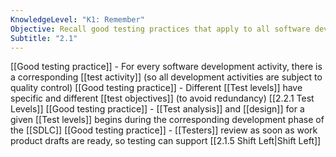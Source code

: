 ```yaml
---
KnowledgeLevel: "K1: Remember"
Objective: Recall good testing practices that apply to all software development lifecycles
Subtitle: "2.1"
---
```

[[Good testing practice]] - For every software development activity, there is a corresponding [[test activity]] (so all development activities are subject to quality control)
[[Good testing practice]] - Different [[Test levels]] have specific and different [[test objectives]] (to avoid redundancy) [[2.2.1 Test Levels]]
[[Good testing practice]] - [[Test analysis]] and [[design]] for a given [[Test levels]] begins during the corresponding development phase of the [[SDLC]]
[[Good testing practice]] - [[Testers]] review as soon as work product drafts are ready, so testing can support [[2.1.5 Shift Left|Shift Left]]